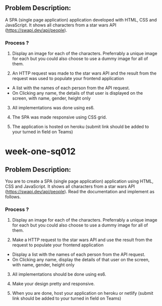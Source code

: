 ## Problem Description:

A SPA (single page application) application developed with HTML, CSS and JavaScript. It shows all characters from a star wars API (https://swapi.dev/api/people).

### Process ?

1. Display an image for each of the characters. Preferrably a unique image for each but you could also choose to use a dummy image for all of them.

2. An HTTP request was made to the star wars API and the result from the request was used to populate your frontend application

- A list with the names of each person from the API request.
- On Clicking any name, the details of that user is displayed on the screen, with name, gender, height only

3. All implementations was done using es6.

4. The SPA was made responsive using CSS grid.

5. The application is hosted on heroku (submit link should be added to your turned in field on Teams)




# week-one-sq012

## Problem Description:

You are to create a SPA (single page application) application using HTML, CSS and JavaScript. It shows all characters from a star wars API (https://swapi.dev/api/people). Read the documentation and implement as follows.

### Process ?

1. Display an image for each of the characters. Preferrably a unique image for each but you could also choose to use a dummy image for all of them.

2. Make a HTTP request to the star wars API and use the result from the request to populate your frontend application

- Display a list with the names of each person from the API request.
- On Clicking any name, display the details of that user on the screen, with name, gender, height only

3. All implementations should be done using es6.

4. Make your design pretty and responsive.

5. When you are done, host your application on heroku or netlify (submit link should be added to your turned in field on Teams)


